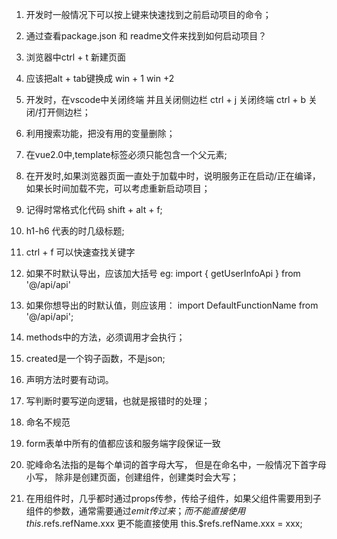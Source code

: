 1. 开发时一般情况下可以按上键来快速找到之前启动项目的命令；

2. 通过查看package.json 和 readme文件来找到如何启动项目？

3. 浏览器中ctrl + t 新建页面
    
4. 应该把alt + tab键换成  win + 1  win +2

5. 开发时，在vscode中关闭终端 并且关闭侧边栏
   ctrl + j 关闭终端    ctrl + b 关闭/打开侧边栏；

6. 利用搜索功能，把没有用的变量删除；

7. 在vue2.0中,template标签必须只能包含一个父元素;
<template><div></div></template>

8. 在开发时,如果浏览器页面一直处于加载中时，说明服务正在启动/正在编译，
如果长时间加载不完，可以考虑重新启动项目；

9. 记得时常格式化代码 shift + alt + f;

10. h1-h6 代表的时几级标题;

11. ctrl + f 可以快速查找关键字

12. 如果不时默认导出，应该加大括号
eg:  import { getUserInfoApi } from '@/api/api'

13. 如果你想导出的时默认值，则应该用：
import DefaultFunctionName from '@/api/api';

14. methods中的方法，必须调用才会执行；

15. created是一个钩子函数，不是json;

16. 声明方法时要有动词。

17. 写判断时要写逆向逻辑，也就是报错时的处理；

18. 命名不规范  

19. form表单中所有的值都应该和服务端字段保证一致

20. 驼峰命名法指的是每个单词的首字母大写，
但是在命名中，一般情况下首字母小写，
除非是创建页面，创建组件，创建类时会大写；

21. 在用组件时，几乎都时通过props传参，传给子组件，如果父组件需要用到子组件的参数，通常需要通过$emit传过来；
而不能直接使用 this.$refs.refName.xxx
更不能直接使用 this.$refs.refName.xxx = xxx;
